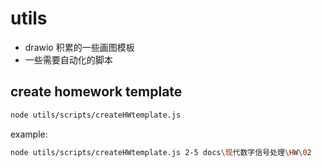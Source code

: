 # utils

- drawio 积累的一些画图模板
- 一些需要自动化的脚本

## create homework template

```bash
node utils/scripts/createHWtemplate.js
```

example:

```bash
node utils/scripts/createHWtemplate.js 2-5 docs\现代数字信号处理\HW\02
```
